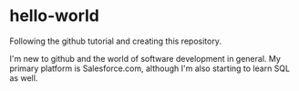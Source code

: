 # hello-world
Following the github tutorial and creating this repository.

I'm new to github and the world of software development in general.  My primary platform is Salesforce.com, although I'm also starting to learn SQL as well.  
